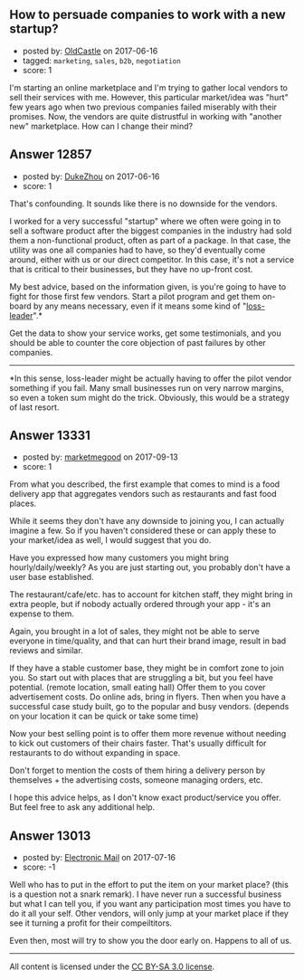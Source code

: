 ## How to persuade companies to work with a new startup?

- posted by: [OldCastle](https://stackexchange.com/users/8860777/oldcastle) on 2017-06-16
- tagged: `marketing`, `sales`, `b2b`, `negotiation`
- score: 1

I'm starting an online marketplace and I'm trying to gather local vendors to sell their services with me. However, this particular market/idea was "hurt" few years ago when two previous companies failed miserably with their promises. Now, the vendors are quite distrustful in working with "another new" marketplace. How can I change their mind?  


## Answer 12857

- posted by: [DukeZhou](https://stackexchange.com/users/4146639/dukezhou) on 2017-06-16
- score: 1

That's confounding.  It sounds like there is no downside for the vendors.  

I worked for a very successful "startup" where we often were going in to sell a software product after the biggest companies in the industry had sold them a non-functional product, often as part of a package.  In that case, the utility was one all companies had to have, so they'd eventually come around, either with us or our direct competitor. In this case, it's not a service that is critical to their businesses, but they have no up-front cost.

My best advice, based on the information given, is you're going to have to fight for those first few vendors.  Start a pilot program and get them on-board by any means necessary, even if it means some kind of "[loss-leader](https://en.wikipedia.org/wiki/Loss_leader)".*

Get the data to show your service works, get some testimonials, and you should be able to counter the core objection of past failures by other companies. 

-----------------------------------
*In this sense, loss-leader might be actually having to offer the pilot vendor something if you fail.  Many small businesses run on very narrow margins, so even a token sum might do the trick.  Obviously, this would be a strategy of last resort. 


## Answer 13331

- posted by: [marketmegood](https://stackexchange.com/users/11755273/marketmegood) on 2017-09-13
- score: 1

From what you described, the first example that comes to mind is a food delivery app that aggregates vendors such as restaurants and fast food places. 

While it seems they don't have any downside to joining you, I can actually imagine a few. So if you haven't considered these or can apply these to your market/idea as well, I would suggest that you do. 

Have you expressed how many customers you might bring hourly/daily/weekly? 
As you are just starting out, you probably don't have a user base established. 

The restaurant/cafe/etc. has to account for kitchen staff, they might bring in extra people, but if nobody actually ordered through your app - it's an expense to them. 

Again, you brought in a lot of sales, they might not be able to serve everyone in time/quality, and that can hurt their brand image, result in bad reviews and similar. 

If they have a stable customer base, they might be in comfort zone to join you. 
So start out with places that are struggling a bit, but you feel have potential. (remote location, small eating hall) Offer them to you cover advertisement costs. Do online ads, bring in flyers. 
Then when you have a successful case study built, go to the popular and busy vendors. (depends on your location it can be quick or take some time)

Now your best selling point is to offer them more revenue without needing to kick out customers of their chairs faster. That's usually difficult for restaurants to do without expanding in space. 

Don't forget to mention the costs of them hiring a delivery person by themselves + the advertising costs, someone managing orders, etc. 

I hope this advice helps, as I don't know exact product/service you offer. But feel free to ask any additional help. 


## Answer 13013

- posted by: [Electronic Mail](https://stackexchange.com/users/11203391/electronic-mail) on 2017-07-16
- score: -1

Well who has to put in the effort to put the item on your market place? (this is a question not a snark remark). I have never run a successful business but what I can tell you, if you want any participation most times you have to do it all your self. Other vendors, will only jump at your market place if they see it turning a profit for their compeiltitors. 

Even then, most will try to show you the door early on. Happens to all of us.



---

All content is licensed under the [CC BY-SA 3.0 license](https://creativecommons.org/licenses/by-sa/3.0/).
